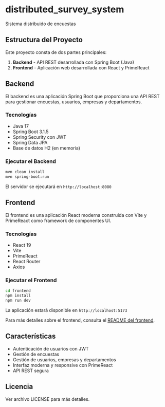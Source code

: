 # distributed_survey_system
Sistema distribuido de encuestas

## Estructura del Proyecto

Este proyecto consta de dos partes principales:

1. **Backend** - API REST desarrollada con Spring Boot (Java)
2. **Frontend** - Aplicación web desarrollada con React y PrimeReact

## Backend

El backend es una aplicación Spring Boot que proporciona una API REST para gestionar encuestas, usuarios, empresas y departamentos.

### Tecnologías
- Java 17
- Spring Boot 3.1.5
- Spring Security con JWT
- Spring Data JPA
- Base de datos H2 (en memoria)

### Ejecutar el Backend

```bash
mvn clean install
mvn spring-boot:run
```

El servidor se ejecutará en `http://localhost:8080`

## Frontend

El frontend es una aplicación React moderna construida con Vite y PrimeReact como framework de componentes UI.

### Tecnologías
- React 19
- Vite
- PrimeReact
- React Router
- Axios

### Ejecutar el Frontend

```bash
cd frontend
npm install
npm run dev
```

La aplicación estará disponible en `http://localhost:5173`

Para más detalles sobre el frontend, consulta el [README del frontend](frontend/README.md).

## Características

- Autenticación de usuarios con JWT
- Gestión de encuestas
- Gestión de usuarios, empresas y departamentos
- Interfaz moderna y responsive con PrimeReact
- API REST segura

## Licencia

Ver archivo LICENSE para más detalles.

